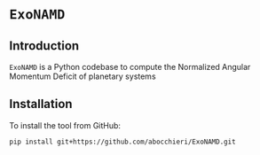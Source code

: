 # ``ExoNAMD``

## Introduction

``ExoNAMD`` is a Python codebase to compute the Normalized Angular Momentum Deficit of planetary systems

## Installation

To install the tool from GitHub:

```bash
pip install git+https://github.com/abocchieri/ExoNAMD.git
```
